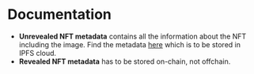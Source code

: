 # Documentation

- **Unrevealed NFT metadata** contains all the information about the NFT including the image. Find the metadata [here](../../assets/metadata/Unrevealed.json) which is to be stored in IPFS cloud.
- **Revealed NFT metadata** has to be stored on-chain, not offchain.
